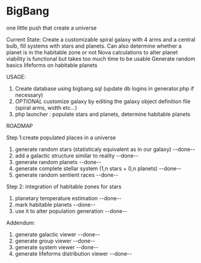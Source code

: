 # BigBang
one little push that create a universe

Current State:
Create a customizable spiral galaxy with 4 arms and a central bulb, fill systems with stars and planets.
Can also determine whether a planet is in the habitable zone or not
Nova calculations to alter planet viability is functional but takes too much time to be usable
Generate random basics lifeforms on habitable planets

USAGE:
1) Create database using bigbang.sql (update db logins in generator.php if necessary) 
2) *OPTIONAL* customize galaxy by editing the galaxy object definition file (spiral arms, width etc...)
3) php launcher : populate stars and planets, determine habitable planets

ROADMAP

Step 1:create populated places in a universe 

1) generate random stars (statisticaly equivalent as in our galaxy) --done--
2) add a galactic structure similar to reality --done--
3) generate random planets --done--
4) generate complete stellar system (1,n stars + 0,n planets) --done--
5) generate random sentient races --done--

Step 2: integration of habitable zones for stars 

1) planetary temperature estimation --done--
2) mark habitable planets --done--
3) use it to alter population generation --done--

Addendum:
1) generate galactic viewer --done--
2) generate group viewer --done--
3) generate system viewer --done--
4) generate lifeforms distribution viewer --done--
